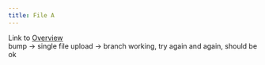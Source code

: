 ```yaml
---
title: File A
---
```

Link to [Overview](../overview)  
bump -> single file upload -> branch working, try again and again, should be ok
